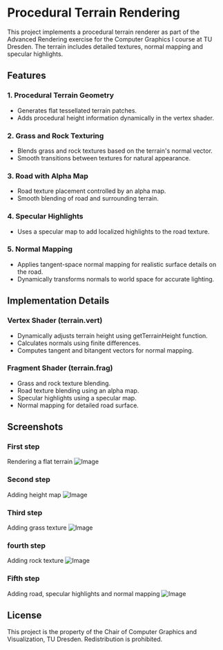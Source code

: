 # Procedural Terrain Rendering

This project implements a procedural terrain renderer as part of the Advanced Rendering exercise for the Computer Graphics I course at TU Dresden. The terrain includes detailed textures, normal mapping and specular highlights.
## Features
### 1. Procedural Terrain Geometry
- Generates flat tessellated terrain patches.
- Adds procedural height information dynamically in the vertex shader.
### 2. Grass and Rock Texturing
- Blends grass and rock textures based on the terrain's normal vector.
- Smooth transitions between textures for natural appearance.
### 3. Road with Alpha Map
- Road texture placement controlled by an alpha map.
- Smooth blending of road and surrounding terrain.
### 4. Specular Highlights
- Uses a specular map to add localized highlights to the road texture.
### 5. Normal Mapping
- Applies tangent-space normal mapping for realistic surface details on the road.
- Dynamically transforms normals to world space for accurate lighting.
## Implementation Details
### Vertex Shader (terrain.vert)
- Dynamically adjusts terrain height using getTerrainHeight function.
- Calculates normals using finite differences.
- Computes tangent and bitangent vectors for normal mapping.
### Fragment Shader (terrain.frag)
- Grass and rock texture blending.
- Road texture blending using an alpha map.
- Specular highlights using a specular map.
- Normal mapping for detailed road surface.
## Screenshots
### First step
Rendering a flat terrain
![Image](https://github.com/user-attachments/assets/8583ba30-7569-41be-b223-3f9afe267d6a)
### Second step
Adding height map
![Image](https://github.com/user-attachments/assets/3fdd1b24-383e-4433-863b-faab55132df5)
### Third step
Adding grass texture
![Image](https://github.com/user-attachments/assets/fff85a6f-fe8e-4f04-93de-1e1887500a55)
### fourth step
Adding rock texture
![Image](https://github.com/user-attachments/assets/6c5b27dd-9e2d-42c4-9473-e545c1ca68e6)
### Fifth step
Adding road, specular highlights and normal mapping 
![Image](https://github.com/user-attachments/assets/eb36eaad-d91d-4e54-97be-57b2e8f3bdb1)

## License
This project is the property of the Chair of Computer Graphics and Visualization, TU Dresden. Redistribution is prohibited.
